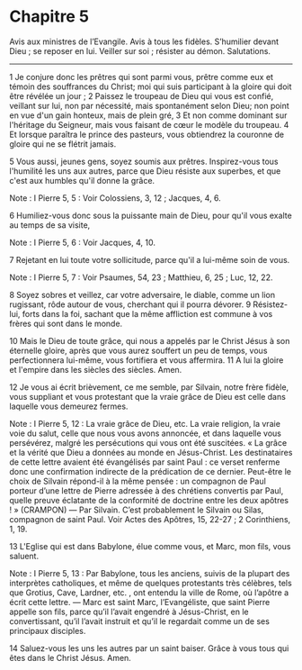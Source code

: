 # Chapitre 5

Avis aux ministres de l’Evangile.
Avis à tous les fidèles.
S’humilier devant Dieu ; se reposer en lui.
Veiller sur soi ; résister au démon.
Salutations.

***

1 Je conjure donc les prêtres qui sont parmi vous, prêtre comme eux et témoin des souffrances du Christ; moi qui suis participant à la gloire qui doit être révélée un jour ; 2 Paissez le troupeau de Dieu qui vous est confié, veillant sur lui, non par nécessité, mais spontanément selon Dieu; non point en vue d'un gain honteux, mais de plein gré, 3 Et non comme dominant sur l'héritage du Seigneur, mais vous faisant de cœur le modèle du troupeau. 4 Et lorsque paraîtra le prince des pasteurs, vous obtiendrez la couronne de gloire qui ne se flétrit jamais.


5 Vous aussi, jeunes gens, soyez soumis aux prêtres. Inspirez-vous tous l'humilité les uns aux autres, parce que Dieu résiste aux superbes, et que c'est aux humbles qu'il donne la grâce.

<span class="bible-note">Note : </span> I Pierre 5, 5 : Voir Colossiens, 3, 12 ; Jacques, 4, 6.

6 Humiliez-vous donc sous la puissante main de Dieu, pour qu'il vous exalte au temps de sa visite,

<span class="bible-note">Note : </span> I Pierre 5, 6 : Voir Jacques, 4, 10.

7 Rejetant en lui toute votre sollicitude, parce qu'il a lui-même soin de vous.

<span class="bible-note">Note : </span> I Pierre 5, 7 : Voir Psaumes, 54, 23 ; Matthieu, 6, 25 ; Luc, 12, 22.


8 Soyez sobres et veillez, car votre adversaire, le diable, comme un lion rugissant, rôde autour de vous, cherchant qui il pourra dévorer. 9 Résistez-lui, forts dans la foi, sachant que la même affliction est commune à vos frères qui sont dans le monde.


10 Mais le Dieu de toute grâce, qui nous a appelés par le Christ Jésus à son éternelle gloire, après que vous aurez souffert un peu de temps, vous perfectionnera lui-même, vous fortifiera et vous affermira. 11 A lui la gloire et l'empire dans les siècles des siècles. Amen.


12 Je vous ai écrit brièvement, ce me semble, par Silvain, notre frère fidèle, vous suppliant et vous protestant que la vraie grâce de Dieu est celle dans laquelle vous demeurez fermes.

<span class="bible-note">Note : </span> I Pierre 5, 12 : La vraie grâce de Dieu, etc. La vraie religion, la vraie voie du salut, celle que nous vous avons annoncée, et dans laquelle vous persévérez, malgré les persécutions qui vous ont été suscitées. « La grâce et la vérité que Dieu a données au monde en Jésus-Christ. Les destinataires de cette lettre avaient été évangélisés par saint Paul : ce verset renferme donc une confirmation indirecte de la prédication de ce dernier. Peut-être le choix de Silvain répond-il à la même pensée : un compagnon de Paul porteur d’une lettre de Pierre adressée à des chrétiens convertis par Paul, quelle preuve éclatante de la conformité de doctrine entre les deux apôtres ! » (CRAMPON) ― Par Silvain. C’est probablement le Silvain ou Silas, compagnon de saint Paul. Voir Actes des Apôtres, 15, 22-27 ; 2 Corinthiens, 1, 19.

13 L'Eglise qui est dans Babylone, élue comme vous, et Marc, mon fils, vous saluent.

<span class="bible-note">Note : </span> I Pierre 5, 13 : Par Babylone, tous les anciens, suivis de la plupart des interprètes catholiques, et même de quelques protestants très célèbres, tels que Grotius, Cave, Lardner, etc. , ont entendu la ville de Rome, où l’apôtre a écrit cette lettre. ― Marc est saint Marc, l’Evangéliste, que saint Pierre appelle son fils, parce qu’il l’avait engendré à Jésus-Christ, en le convertissant, qu’il l’avait instruit et qu’il le regardait comme un de ses principaux disciples.

14 Saluez-vous les uns les autres par un saint baiser. Grâce à vous tous qui êtes dans le Christ Jésus. Amen.
